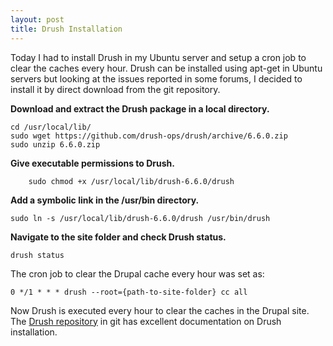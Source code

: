```yaml
---
layout: post
title: Drush Installation
---
```


Today I had to install Drush in my Ubuntu server and setup a cron job to clear the caches every hour. Drush can be installed using apt-get in Ubuntu servers but looking at the issues reported in some forums, I decided to install it by direct download from the git repository.

**Download and extract the Drush package in a local directory.**

```
cd /usr/local/lib/
sudo wget https://github.com/drush-ops/drush/archive/6.6.0.zip
sudo unzip 6.6.0.zip
```

**Give executable permissions to Drush.**

```
    sudo chmod +x /usr/local/lib/drush-6.6.0/drush
```

**Add a symbolic link in the /usr/bin directory.**

```
sudo ln -s /usr/local/lib/drush-6.6.0/drush /usr/bin/drush
```

**Navigate to the site folder and check Drush status.**

```
drush status
```

The cron job to clear the Drupal cache every hour was set as:

```
0 */1 * * * drush --root={path-to-site-folder} cc all
```

Now Drush is executed every hour to clear the caches in the Drupal site. The [Drush repository](https://github.com/drush-ops/drush) in git has excellent documentation on Drush installation.
